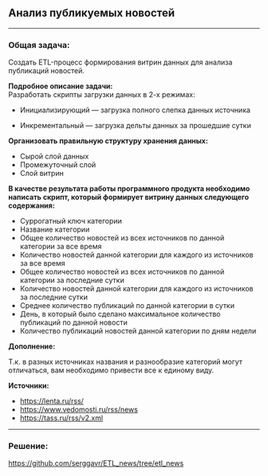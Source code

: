## Анализ публикуемых новостей  

---
### **Общая задача:**  
Cоздать ETL-процесс формирования витрин данных для анализа публикаций новостей.

**Подробное описание задачи:**  
Разработать скрипты загрузки данных в 2-х режимах:

- Инициализирующий — загрузка полного слепка данных источника

- Инкрементальный — загрузка дельты данных за прошедшие сутки

**Организовать правильную структуру хранения данных:**  

- Сырой слой данных
- Промежуточный слой
- Слой витрин

**В качестве результата работы программного продукта необходимо написать скрипт,
который формирует витрину данных следующего содержания:**  

- Суррогатный ключ категории
- Название категории
- Общее количество новостей из всех источников по данной категории за все время
- Количество новостей данной категории для каждого из источников за все время
- Общее количество новостей из всех источников по данной категории за последние сутки
- Количество новостей данной категории для каждого из источников за последние сутки
- Среднее количество публикаций по данной категории в сутки
- День, в который было сделано максимальное количество публикаций по данной новости
- Количество публикаций новостей данной категории по дням недели

**Дополнение:**  

Т.к. в разных источниках названия и разнообразие категорий могут отличаться, вам необходимо привести все к единому виду.

**Источники:**

- https://lenta.ru/rss/  
- https://www.vedomosti.ru/rss/news  
- https://tass.ru/rss/v2.xml  

----
### **Решение:**  

https://github.com/serggavr/ETL_news/tree/etl_news
